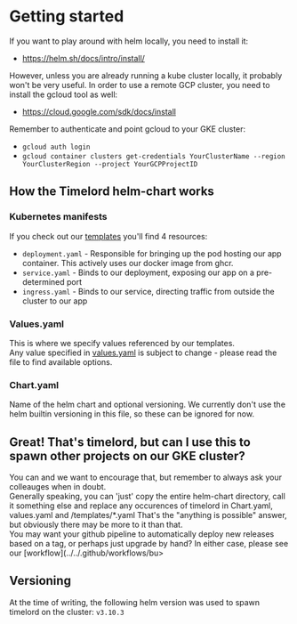 # Getting started
If you want to play around with helm locally, you need to install it:
- https://helm.sh/docs/intro/install/

However, unless you are already running a kube cluster locally, it probably won't be very useful. 
In order to use a remote GCP cluster, you need to install the gcloud tool as well:
- https://cloud.google.com/sdk/docs/install

Remember to authenticate and point gcloud to your GKE cluster:  
* `gcloud auth login`
* `gcloud container clusters get-credentials YourClusterName --region YourClusterRegion --project YourGCPProjectID`

## How the Timelord helm-chart works
### Kubernetes manifests
If you check out our [templates](./templates) you'll find 4 resources:
* `deployment.yaml` - Responsible for bringing up the pod hosting our app container. This actively uses our docker image from ghcr.
* `service.yaml` - Binds to our deployment, exposing our app on a pre-determined port
* `ingress.yaml` - Binds to our service, directing traffic from outside the cluster to our app

### Values.yaml
This is where we specify values referenced by our templates.  
Any value specified in [values.yaml](./values.yaml) is subject to change - please read the file to find available options.

### Chart.yaml
Name of the helm chart and optional versioning.
We currently don't use the helm builtin versioning in this file, so these can be ignored for now.

## Great! That's timelord, but can I use this to spawn other projects on our GKE cluster?
You can and we want to encourage that, but remember to always ask your colleauges when in doubt.  
Generally speaking, you can 'just' copy the entire helm-chart directory, call it something else and replace any occurences of timelord in Chart.yaml, values.yaml and /templates/*.yaml 
That's the "anything is possible" answer, but obviously there may be more to it than that.  
You may want your github pipeline to automatically deploy new releases based on a tag, or perhaps just upgrade by hand? In either case, please see our [workflow](../../.github/workflows/bu>

## Versioning
At the time of writing, the following helm version was used to spawn timelord on the cluster:
`v3.10.3`
